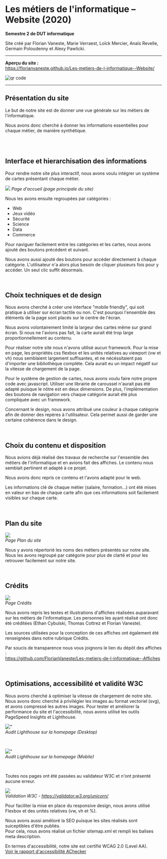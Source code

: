 # Les métiers de l'informatique – Website (2020)  
**Semestre 2 de DUT informatique**  

Site créé par Florian Vaneste, Marie Verraest, Loïck Mercier, Anaïs Revelle, Germain Poloudenny et Alexy Pawlicki.  

---

**Aperçu du site :**  
https://florianvaneste.github.io/Les-metiers-de-l-informatique--Website/

<img src='https://chart.googleapis.com/chart?cht=qr&chl=https%3A%2F%2Fflorianvaneste.github.io%2FLes-metiers-de-l-informatique--Website%2F&chs=180x180&choe=UTF-8&chld=L|2' rel='nofollow' alt='qr code'><a href='https://fr.qr-code-generator.com/
            ' border='0' style='cursor:default'  rel='nofollow'></a>


---

## Présentation du site

Le but de notre site est de donner une vue générale sur les métiers de l'informatique.

Nous avons donc cherché à donner les informations essentielles pour chaque métier, de manière synthétique.

<br>
<br>

## Interface et hierarchisation des informations

Pour rendre notre site plus interactif, nous avons voulu intégrer un système de cartes présentant chaque métier.

![](documentation/homepage.png)
*Page d'accueil (page principale du site)*

Nous les avons ensuite regroupées par catégories :
- Web
- Jeux vidéo
- Sécurité
- Science
- Data
- Commerce

Pour naviguer facilement entre les catégories et les cartes, nous avons ajouté des boutons précédent et suivant.

Nous avons aussi ajouté des boutons pour accéder directement à chaque catégorie. L'utilisateur n'a alors plus besoin de cliquer plusieurs fois pour y accéder. Un seul clic suffit désormais.  

<br>

## Choix techniques et de design

Nous avons cherché à créer une interface "mobile friendly", qui soit pratique à utiliser sur écran tactile ou non. C'est pourquoi l'ensemble des éléments de la page sont placés sur le centre de l'écran.

Nous avons volontairement limité la largeur des cartes même sur grand écran. Si nous ne l'avions pas fait, la carte aurait été trop large proportionnellement au contenu.

Pour réaliser notre site nous n'avons utilisé aucun framework. Pour la mise en page, les propriétés css flexbox et les unités relatives au viewport (vw et vh) nous semblaient largement suffisantes, et ne nécéssitaient pas d'importer une bibliothèque complète. Cela aurait eu un impact négatif sur la vitesse de chargement de la page.

Pour le système de gestion de cartes, nous avons voulu faire notre propre code avec javascript. Utiliser une librairie de caroussel n'aurait pas été adapté puisque le nôtre est en deux dimensions. De plus, l'implémentation des boutons de navigation vers chaque catégorie aurait été plus compliquée avec un framework.

Concernant le design, nous avons attribué une couleur à chaque catégorie afin de donner des repères à l'utilisateur. Cela permet aussi de garder une certaine cohérence dans le design.

<br>

## Choix du contenu et disposition

Nous avions déjà réalisé des travaux de recherche sur l'ensemble des métiers de l'informatique et en avions fait des affiches. Le contenu nous semblait pertinent et adapté à ce projet.

Nous avons donc repris ce contenu et l'avons adapté pour le web.

Les informations clé de chaque métier (salaire, formation...) ont été mises en valeur en bas de chaque carte afin que ces informations soit facilement visibles sur chaque carte.

<br>

## Plan du site

![](documentation/sitemap.png)  
*Page Plan du site*

Nous y avons répertorié les noms des métiers présentés sur notre site. Nous les avons regroupé par catégorie pour plus de clarté et pour les retrouver facilement sur notre site.

<br>

## Crédits

![](documentation/credits.png)   
*Page Crédits*

Nous avons repris les textes et illustrations d'affiches réalisées auparavant sur les métiers de l'informatique. 
Les personnes les ayant réalisé ont donc été créditées (Ethan Cybulski, Thomas Cottrez et Florian Vaneste).

Les sources utilisées pour la conception de ces affiches ont également été renseignées dans notre rubrique Crédits.

Par soucis de transparence nous vous joignons le lien du dépôt des affiches :  
https://github.com/FlorianVaneste/Les-metiers-de-l-informatique--Affiches

<br>

## Optimisations, accessibilité et validité W3C

Nous avons cherché à optimiser la vitesse de chargement de notre site.
Nous avons donc cherché à privilégier les images au format vectoriel (svg), et avons compressé les autres images.
Pour tester et améliorer la performance du site et l'accessibilité, nous avons utilisé les outils PageSpeed Insights et Lighthouse.

!["](documentation/lighthouseDesktop.png)  
*Audit Lighthouse sur la homepage (Desktop)*

<br>

!["](documentation/lighthouseMobile.png)  
*Audit Lighthouse sur la homepage (Mobile)*

<br>

Toutes nos pages ont été passées au validateur W3C et n'ont présenté aucune erreur.

![](documentation/w3c.png)  
*Validation W3C - https://validator.w3.org/unicorn/*

Pour faciliter la mise en place du responsive design, nous avons utilisé Flexbox et des unités relatives (vw, vh et %).

Nous avons aussi amélioré la SEO puisque les sites réalisés sont suiceptibles d'être publiés.  
Pour cela, nous avons réalisé un fichier sitemap.xml et rempli les balises meta description.

En termes d'accessibilité, notre site est certifié WCAG 2.0 (Level AA).  
[Voir le rapport d'accessibilité AChecker](documentation/achecker_accessibilityReport.pdf)
